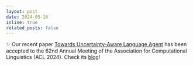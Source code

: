 ```yaml
---
layout: post
date: 2024-05-16
inline: true
related_posts: false
---
```


:sparkles: Our recent paper <a href="https://arxiv.org/abs/2401.14016">Towards Uncertainty-Aware Language Agent</a> has been accepted to the 62nd Annual Meeting of the Association for Computational Linguistics (ACL 2024). Check its <a href="https://uala-agent.github.io">blog</a>!
